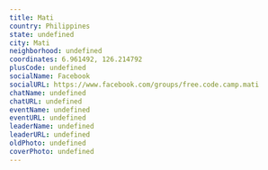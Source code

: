 ```yaml
---
title: Mati
country: Philippines
state: undefined
city: Mati
neighborhood: undefined
coordinates: 6.961492, 126.214792
plusCode: undefined
socialName: Facebook
socialURL: https://www.facebook.com/groups/free.code.camp.mati
chatName: undefined
chatURL: undefined
eventName: undefined
eventURL: undefined
leaderName: undefined
leaderURL: undefined
oldPhoto: undefined
coverPhoto: undefined
---
```

